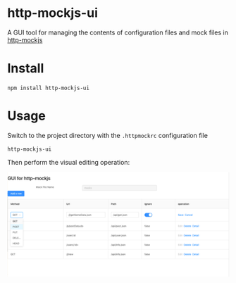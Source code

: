 # http-mockjs-ui

A GUI tool for managing the contents of configuration files and mock files in [http-mockjs](https://github.com/brizer/http-mocker)

# Install

```
npm install http-mockjs-ui
```

# Usage
Switch to the project directory with the `.httpmockrc` configuration file

```
http-mockjs-ui

```

Then perform the visual editing operation:

![](https://raw.githubusercontent.com/brizer/graph-bed/master/img/20190605142856.png)